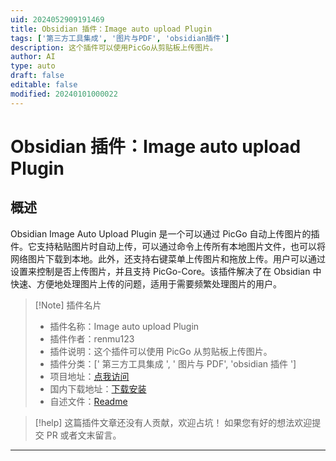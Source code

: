 ```yaml
---
uid: 2024052909191469
title: Obsidian 插件：Image auto upload Plugin
tags: ['第三方工具集成', '图片与PDF', 'obsidian插件']
description: 这个插件可以使用PicGo从剪贴板上传图片。
author: AI
type: auto
draft: false
editable: false
modified: 20240101000022
---
```


# Obsidian 插件：Image auto upload Plugin

## 概述

Obsidian Image Auto Upload Plugin 是一个可以通过 PicGo 自动上传图片的插件。它支持粘贴图片时自动上传，可以通过命令上传所有本地图片文件，也可以将网络图片下载到本地。此外，还支持右键菜单上传图片和拖放上传。用户可以通过设置来控制是否上传图片，并且支持 PicGo-Core。该插件解决了在 Obsidian 中快速、方便地处理图片上传的问题，适用于需要频繁处理图片的用户。

> [!Note] 插件名片
> - 插件名称：Image auto upload Plugin
> - 插件作者：renmu123
> - 插件说明：这个插件可以使用 PicGo 从剪贴板上传图片。
> - 插件分类：[' 第三方工具集成 ', ' 图片与 PDF', 'obsidian 插件 ']
> - 项目地址：[点我访问](https://github.com/renmu123/obsidian-image-auto-upload-plugin)
> - 国内下载地址：[下载安装](https://pkmer.cn/products/plugin/pluginMarket/?obsidian-image-auto-upload-plugin)
> - 自述文件：[Readme](https://ghproxy.net/https://raw.githubusercontent.com/renmu123/obsidian-image-auto-upload-plugin/master/README.md)



> [!help]
> 这篇插件文章还没有人贡献，欢迎占坑！
> 如果您有好的想法欢迎提交 PR 或者文末留言。

---



